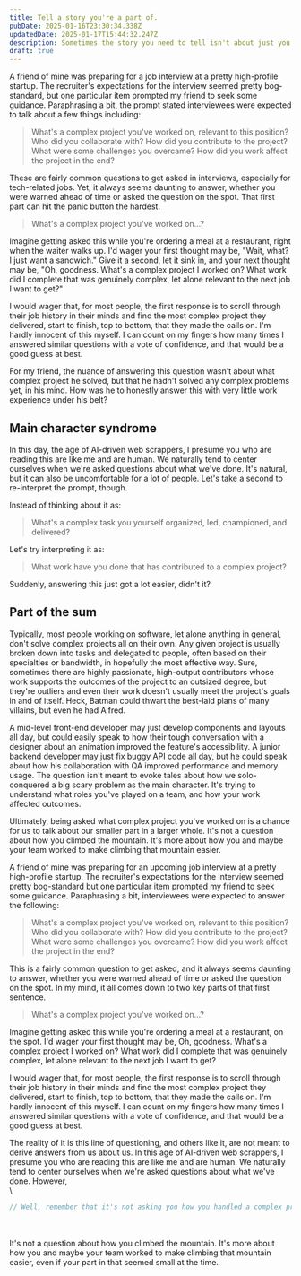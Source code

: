 ```yaml
---
title: Tell a story you're a part of.
pubDate: 2025-01-16T23:30:34.338Z
updatedDate: 2025-01-17T15:44:32.247Z
description: Sometimes the story you need to tell isn't about just you.
draft: true
---
```


A friend of mine was preparing for a job interview at a pretty high-profile startup. The recruiter's expectations for the interview seemed pretty bog-standard, but one particular item prompted my friend to seek some guidance. Paraphrasing a bit, the prompt stated interviewees were expected to talk about a few things including:

> What's a complex project you've worked on, relevant to this position? Who did you collaborate with? How did you contribute to the project? What were some challenges you overcame? How did you work affect the project in the end?

These are fairly common questions to get asked in interviews, especially for tech-related jobs. Yet, it always seems daunting to answer, whether you were warned ahead of time or asked the question on the spot. That first part can hit the panic button the hardest.

> What's a complex project you've worked on...?

Imagine getting asked this while you're ordering a meal at a restaurant, right when the waiter walks up. I'd wager your first thought may be, "Wait, what? I just want a sandwich." Give it a second, let it sink in, and your next thought may be, "Oh, goodness. What's a complex project I worked on? What work did I complete that was genuinely complex, let alone relevant to the next job I want to get?"

I would wager that, for most people, the first response is to scroll through their job history in their minds and find the most complex project they delivered, start to finish, top to bottom, that they made the calls on. I'm hardly innocent of this myself. I can count on my fingers how many times I answered similar questions with a vote of confidence, and that would be a good guess at best.

For my friend, the nuance of answering this question wasn't about what complex project he solved, but that he hadn't solved any complex problems yet, in his mind. How was he to honestly answer this with very little work experience under his belt? 

## Main character syndrome

In this day, the age of AI-driven web scrappers, I presume you who are reading this are like me and are human. We naturally tend to center ourselves when we're asked questions about what we've done. It's natural, but it can also be uncomfortable for a lot of people. Let's take a second to re-interpret the prompt, though.

Instead of thinking about it as:

> What's a complex task you yourself organized, led, championed, and delivered?

Let's try interpreting it as:

> What work have you done that has contributed to a complex project?

Suddenly, answering this just got a lot easier, didn't it?

## Part of the sum

Typically, most people working on software, let alone anything in general, don't solve complex projects all on their own. Any given project is usually broken down into tasks and delegated to people, often based on their specialties or bandwidth, in hopefully the most effective way. Sure, sometimes there are highly passionate, high-output contributors whose work supports the outcomes of the project to an outsized degree, but they're outliers and even their work doesn't usually meet the project's goals in and of itself. Heck, Batman could thwart the best-laid plans of many villains, but even he had Alfred.

 A mid-level front-end developer may just develop components and layouts all day, but could easily speak to how their tough conversation with a designer about an animation improved the feature's accessibility. A junior backend developer may just fix buggy API code all day, but he could speak about how his collaboration with QA improved performance and memory usage. The question isn't meant to evoke tales about how we solo-conquered a big scary problem as the main character. It's trying to understand what roles you've played on a team, and how your work affected outcomes.

Ultimately, being asked what complex project you've worked on is a chance for us to talk about our smaller part in a larger whole. It's not a question about how you climbed the mountain. It's more about how you and maybe your team worked to make climbing that mountain easier.

A friend of mine was preparing for an upcoming job interview at a pretty high-profile startup. The recruiter's expectations for the interview seemed pretty bog-standard but one particular item prompted my friend to seek some guidance. Paraphrasing a bit, interviewees were expected to answer the following:

> What's a complex project you've worked on, relevant to this position? Who did you collaborate with? How did you contribute to the project? What were some challenges you overcame? How did you work affect the project in the end?

This is a fairly common question to get asked, and it always seems daunting to answer, whether you were warned ahead of time or asked the question on the spot. In my mind, it all comes down to two key parts of that first sentence.

> What's a complex project you've worked on...?

Imagine getting asked this while you're ordering a meal at a restaurant, on the spot. I'd wager your first thought may be, Oh, goodness. What's a complex project I worked on? What work did I complete that was genuinely complex, let alone relevant to the next job I want to get?

I would wager that, for most people, the first response is to scroll through their job history in their minds and find the most complex project they delivered, start to finish, top to bottom, that they made the calls on. I'm hardly innocent of this myself. I can count on my fingers how many times I answered similar questions with a vote of confidence, and that would be a good guess at best.

The reality of it is this line of questioning, and others like it, are not meant to derive answers from us about us. In this age of AI-driven web scrappers, I presume you who are reading this are like me and are human. We naturally tend to center ourselves when we're asked questions about what we've done. However, \
\\

```javascript
// Well, remember that it's not asking you how you handled a complex project on your own, but  what complex projects did your work touch and how your work affected that project. For example, if I were a mid-level front-end developer, I could describe how my work on a UI team developing the code for a major dashboard refresh improved accessibility, and how I had to have hard conversations with design about how parts of that UI couldn't be animated or couldn't be rendered as sticky for XYZ reason. Even though at the end of the say, I just coded some layouts that were requested by the design team.

```

\
\
It's not a question about how you climbed the mountain. It's more about how you and maybe your team worked to make climbing that mountain easier, even if your part in that seemed small at the time.
